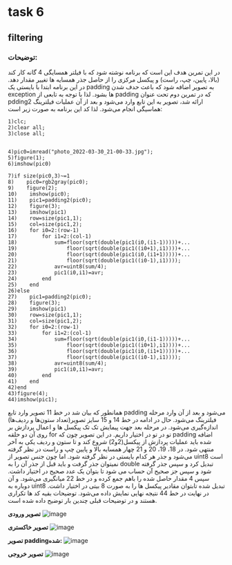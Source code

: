 # task 6

## filtering

### توضیحات:
در این تمرین هدف این است که برنامه نوشته شود که با فیلتر همسایگی 4 گانه کار کند (بالا، پایین، چپ، راست) و پیکسل مرکزی را از حاصل جذر همسایه ها تغییر مقدار دهد. در این برنامه ابتدا با بایستی یک padding به تصویر اضافه شود که باعث حدف شدن exception ها بشود. لذا با توجه به تابعی از padding که در تمرین دوم تحت عنوان pdding2 ارائه شد، تصویر به این تابع وارد می‌شود و بعد از آن عملیات فیلترینگ هماسیگی انجام می‌شود. لذا کد این برنامه به ‌صورت زیر است:

```
1)clc;
2)clear all;
3)close all;


4)pic0=imread("photo_2022-03-30_21-00-33.jpg");
5)figure(1);
6)imshow(pic0)

7)if size(pic0,3)~=1
8)    pic0=rgb2gray(pic0);
9)    figure(2);
10)    imshow(pic0);
11)    pic1=padding2(pic0);
12)    figure(3);
13)    imshow(pic1)
14)    row=size(pic1,1);
15)    col=size(pic1,2);
16)    for i0=2:(row-1)
17)        for i1=2:(col-1)
18)            sum=floor(sqrt(double(pic1(i0,(i1-1)))))+...
19)                floor(sqrt(double(pic1((i0+1),i1))))+...
20)                floor(sqrt(double(pic1(i0,(i1+1)))))+...
21)                floor(sqrt(double(pic1((i0-1),i1))));
22)            avr=uint8(sum/4);
23)            pic1(i0,i1)=avr;
24)        end
25)    end
26)else
27)    pic1=padding2(pic0);
28)    figure(3);
29)    imshow(pic1)
30)    row=size(pic1,1);
31)    col=size(pic1,2);
32)    for i0=2:(row-1)
33)        for i1=2:(col-1)
34)            sum=floor(sqrt(double(pic1(i0,(i1-1)))))+...
35)                floor(sqrt(double(pic1((i0+1),i1))))+...
36)                floor(sqrt(double(pic1(i0,(i1+1)))))+...
37)                floor(sqrt(double(pic1((i0-1),i1))));
38)            avr=uint8(sum/4);
39)            pic1(i0,i1)=avr;
40)        end
41)    end
42)end
43)figure(4);
44)imshow(pic1);
```

همانطور که بیان شد در خط 11 تصویر وارد تابع padding می‌شود و بعد از آن وارد مرحله فیلترینگ می‌شود. حال در ادامه در خط 14 و 15 سایز تصویر(تعداد ستون‌ها و ردیف‌ها) اندازه‌گیری می‌شود. در مرحله بعد جهت پیمایش تک تک پیکسل ها و اعمال پردازش بر روی آن دو حلقه for تو در تو در اختیار داریم. در این تصویر چون که padding اضافه شده باید عملیات پردازش از پیکسل(2و2) شروع کند و تا ستون و ردیف یکی به آخر منتهی شود. در 18، 19، 20 و 21  چهار همسایه بالا و پایین چپ و راست در نظر گرفته می‌شود و جذر هر کدام بایستی در نظر گرفته شود. اما چون جنس تصویر از uint8 است نمیتوان جذر گرفت و باید قبل از جذر آن را به double تبدیل کرد و سپس جذر گرفته شود و سپس جز صحیح آن حساب می شود تا بتوان یک عدد صحیح در اختیار داشت. سپس 4 مقدار حاصل شده را باهم جمع کرده و در خط 22 میانگیری می‌شود. و آن دوباره به uint8 تبدیل شده تابتوان مقادیر پیکسل ها را به صورت 8 بیتی در اختیار داشت. در نهایت در خط 44 نتیجه نهایی نمایش داده می‌شود. توضیحات بقیه کد ها تکراری هستند و در توضیحات قبلی چندین بار توضیح داده شده است.

**تصویر ورودی**
![image](https://user-images.githubusercontent.com/95109502/161375467-fc951a7f-9479-4172-975d-3f16a52e7a09.png)

**تصویر خاکستری**
![image](https://user-images.githubusercontent.com/95109502/161375722-524ab845-3645-41b4-afb0-3f905b1ce461.png)

**تصویر paddingشده:**
![image](https://user-images.githubusercontent.com/95109502/161375797-5d23e836-7ba3-4f1f-b560-dc01622503b9.png)

**تصویر خروجی**
![image](https://user-images.githubusercontent.com/95109502/161376053-7d558ff7-3708-40be-bd7c-77184cc2e6dd.png)

